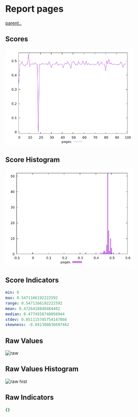 # Report pages

[parent..](./..)  


## Scores

![score](./score.png)  

## Score Histogram

![hist](./hist.png)  

## Score Indicators

```yaml
min: 0
max: 0.5471166192222592
range: 0.5471166192222592
mean: 0.4726418848484402
median: 0.4774558740056944
stdev: 0.051115745754147866
skewness: -8.041380836697462

```

## Raw Values

![raw](./raw.png)  

## Raw Values Histogram

![raw hist](./raw_hist.png)  

## Raw Indicators

```yaml
{}

```

<style>
  img {
    max-width: 80%;
  }
</style>
      

